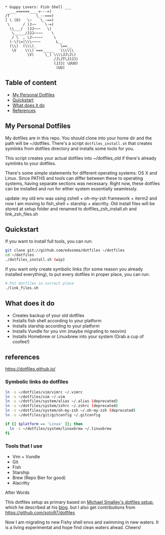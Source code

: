 ```
* Guppy Lovers: Fish Shell ___          
  ___======____=---=)
/T            \_--===)
[ \ (O)   \~    \_-==)
 \      / )J~~    \-=)
  \\___/  )JJ~~~   \)
   \_____/JJJ~~~~    \
   / \  , \J~~~~~     \
  (-\)\=|\\\~~~~       L__
  (\\)  (\\\)_           \==__
   \V    \\\) ===_____   \\\\\\
          \V)     \_) \\\\JJ\J\)
                      /J\JT\JJJJ)
                      (JJJ| \UUU)
                       (UU)
```                    

## Table of content
- [My Personal Dotfiles](#my-personal-dotfiles)
- [Quickstart](#quickstart)
- [What does it do](#what-does-it-do)
- [References](#references)

## My Personal Dotfiles
My dotfiles are in this repo. You should clone into your home dir and the path will be ~/dotfiles. There's a script `dotfiles_install.sh` that creates symlinks from dotfiles directory and installs some tools for you.

This script creates your actual dotfiles into ~/dotfiles_old if there's already symlinks to your dotfiles.

There's some simple statements for different operating systems: OS X and Linux. Since PATHS and tools can differ between these to operating systems, having separate sections was necessary. Right now, these dotfiles can be installed and run for either system essentially seamlessly.

update: my old env was using zshell + oh-my-zsh framework + iterm2 and now I am moving to fish_shell + starship + alacritty. Old install files will be stored at setup folder and renamed to dotfiles_zsh_install.sh and link_zsh_files.sh


## Quickstart
If you want to install full tools, you can run:
```bash
git clone git://github.com/edsonma/dotfiles ~/dotfiles
cd ~/dotfiles
./dotfiles_install.sh (wip)
```

If you want only create symbolic links (for some reason you already installed everything), to put every dotfiles in proper place, you can run:
```bash
# Put dotfiles in correct place
./link_files.sh
```
## What does it do
- Creates backup of your old dotfiles
- Installs fish shell according to your platform
- Installs starship according to your platform
- Installs Vundle for you vim (maybe migrating to neovim)
- Installs Homebrew or Linuxbrew into your system (Grab a cup of coofee!)

## references
https://dotfiles.github.io/

### Symbolic links do dotfiles
```bash
ln -s ~/dotfiles/vim/vimrc ~/.vimrc
ln -s ~/dotfiles/vim ~/.vim
ln -s ~/dotfiles/system/alias ~/.alias (deprecated)
ln -s ~/dotfiles/system/zshrc ~/.zshrc (deprecated)
ln -s ~/dotfiles/system/oh-my-zsh ~/.oh-my-zsh (deprecated)
ln -s ~/dotfiles/git/gitconfig ~/.gitconfig

if [[ $platform == 'Linux' ]]; then
  ln -s ~/dotfiles/system/linuxbrew ~/.linuxbrew
fi 
```
### Tools that I use
- Vim + Vundle
- Git
- Fish
- Starship
- Brew (Repo Bier for good)
- Alacritty


After Words

This dotfiles setup as primary based on [Michael Smalley's dotfiles setup](https://github.com/michaeljsmalley/dotfiles), which he described at his [blog](http://blog.smalleycreative.com/tutorials/using-git-and-github-to-manage-your-dotfiles/). but I also get contributions from https://github.com/soto97/dotfiles

Now I am migrating to new Fishy shell envs and swimming in new waters. It is a living experimentat and hope find clean waters ahead. Cheers!



